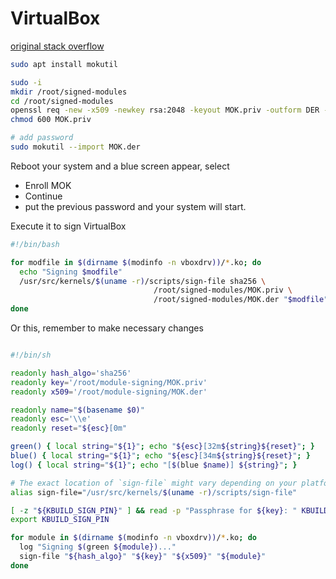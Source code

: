 # VirtualBox

[original stack overflow](https://stackoverflow.com/questions/61248315/sign-virtual-box-modules-vboxdrv-vboxnetflt-vboxnetadp-vboxpci-centos-8)

```bash
sudo apt install mokutil

sudo -i
mkdir /root/signed-modules
cd /root/signed-modules
openssl req -new -x509 -newkey rsa:2048 -keyout MOK.priv -outform DER -out MOK.der -nodes -days 36500 -subj "/CN=VirtualBox/"
chmod 600 MOK.priv

```

```bash
# add password
sudo mokutil --import MOK.der
```

Reboot your system and a blue screen appear, select
- Enroll MOK 
- Continue 
- put the previous password and your system will start.


Execute it to sign VirtualBox
```bash
#!/bin/bash

for modfile in $(dirname $(modinfo -n vboxdrv))/*.ko; do
  echo "Signing $modfile"
  /usr/src/kernels/$(uname -r)/scripts/sign-file sha256 \
                                /root/signed-modules/MOK.priv \
                                /root/signed-modules/MOK.der "$modfile"
done
```

Or this, remember to make necessary changes

```bash

#!/bin/sh

readonly hash_algo='sha256'
readonly key='/root/module-signing/MOK.priv'
readonly x509='/root/module-signing/MOK.der'

readonly name="$(basename $0)"
readonly esc='\\e'
readonly reset="${esc}[0m"

green() { local string="${1}"; echo "${esc}[32m${string}${reset}"; }
blue() { local string="${1}"; echo "${esc}[34m${string}${reset}"; }
log() { local string="${1}"; echo "[$(blue $name)] ${string}"; }

# The exact location of `sign-file` might vary depending on your platform.
alias sign-file="/usr/src/kernels/$(uname -r)/scripts/sign-file"

[ -z "${KBUILD_SIGN_PIN}" ] && read -p "Passphrase for ${key}: " KBUILD_SIGN_PIN
export KBUILD_SIGN_PIN

for module in $(dirname $(modinfo -n vboxdrv))/*.ko; do
  log "Signing $(green ${module})..."
  sign-file "${hash_algo}" "${key}" "${x509}" "${module}"
done

```
